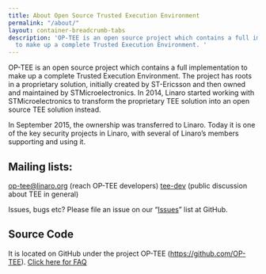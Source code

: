 ```yaml
---
title: About Open Source Trusted Execution Environment
permalink: "/about/"
layout: container-breadcrumb-tabs
description: 'OP-TEE is an open source project which contains a full implementation
  to make up a complete Trusted Execution Environment. '
---
```

OP-TEE is an open source project which contains a full implementation to make up a complete Trusted Execution Environment. The project has roots in a proprietary solution, initially created by ST-Ericsson and then owned and maintained by STMicroelectronics. In 2014, Linaro started working with STMicroelectronics to transform the proprietary TEE solution into an open source TEE solution instead.

In September 2015, the ownership was transferred to Linaro. Today it is one of the key security projects in Linaro, with several of Linaro’s members supporting and using it.

## Mailing lists:

op-tee@linaro.org (reach OP-TEE developers)
[tee-dev](https://lists.linaro.org/mailman/admindb/tee-dev) (public discussion about TEE in general)

Issues, bugs etc?
Please file an issue on our “[Issues](https://github.com/OP-TEE/optee_os/issues)” list at GitHub.

## Source Code

It is located on GitHub under the project OP-TEE (https://github.com/OP-TEE).
[Click here for FAQ](/faq/)
